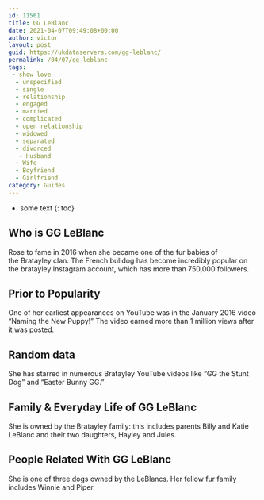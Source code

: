 ```yaml
---
id: 11561
title: GG LeBlanc
date: 2021-04-07T09:49:08+00:00
author: victor
layout: post
guid: https://ukdataservers.com/gg-leblanc/
permalink: /04/07/gg-leblanc
tags:
 - show love
  - unspecified
  - single
  - relationship
  - engaged
  - married
  - complicated
  - open relationship
  - widowed
  - separated
  - divorced
   - Husband
  - Wife
  - Boyfriend
  - Girlfriend
category: Guides
---
```


* some text
{: toc}


## Who is GG LeBlanc



Rose to fame in 2016 when she became one of the fur babies of the Bratayley clan. The French bulldog has become incredibly popular on the bratayley Instagram account, which has more than 750,000 followers.  

                
                
                
## Prior to Popularity



One of her earliest appearances on YouTube was in the January 2016 video &#8220;Naming the New Puppy!&#8221; The video earned more than 1 million views after it was posted. 

                
                
                
## Random data



She has starred in numerous Bratayley YouTube videos like &#8220;GG the Stunt Dog&#8221; and &#8220;Easter Bunny GG.&#8221; 

                
                
                
## Family & Everyday Life of GG LeBlanc



She is owned by the Bratayley family: this includes parents Billy and Katie LeBlanc and their two daughters, Hayley and Jules. 

                
                
                
## People Related With GG LeBlanc



She is one of three dogs owned by the LeBlancs. Her fellow fur family includes Winnie and Piper. 

                
              
            
          
          
          